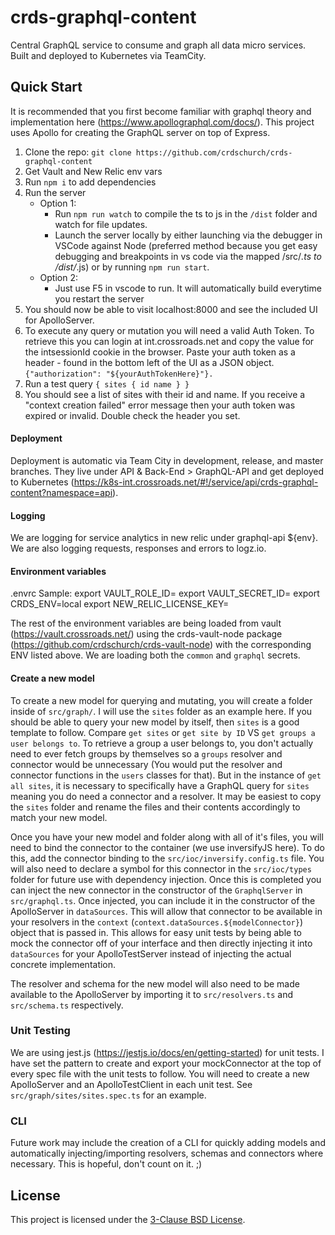 # crds-graphql-content

Central GraphQL service to consume and graph all data micro services. Built and deployed to Kubernetes via TeamCity.

## Quick Start
It is recommended that you first become familiar with graphql theory and implementation here (https://www.apollographql.com/docs/). This project uses Apollo for creating the GraphQL server on top of Express. 

1. Clone the repo: `git clone https://github.com/crdschurch/crds-graphql-content`
2. Get Vault and New Relic env vars
3. Run `npm i` to add dependencies
4. Run the server
    - Option 1:
      * Run `npm run watch` to compile the ts to js in the `/dist` folder and watch for file updates.
      * Launch the server locally by either launching via the debugger in VSCode against Node (preferred method because you get easy debugging and breakpoints in vs         code via the mapped /src/*.ts to /dist/*.js) or by running `npm run start`.
    - Option 2:
      * Just use F5 in vscode to run. It will automatically build everytime you restart the server
5. You should now be able to visit localhost:8000 and see the included UI for ApolloServer. 
6. To execute any query or mutation you will need a valid Auth Token. To retrieve this you can login at int.crossroads.net and copy the value for the intsessionId      cookie in the browser. Paste your auth token as a header - found in the bottom left of the UI as a JSON object. `{"authorization": "${yourAuthTokenHere}"}. `
7. Run a test query `{
                     sites {
                        id
                        name
                        }
                    }`
8. You should see a list of sites with their id and name. If you receive a "context creation failed" error message then your auth token was expired or invalid.         Double check the header you set.

#### Deployment
Deployment is automatic via Team City in development, release, and master branches. They live under API & Back-End > GraphQL-API and get deployed to Kubernetes (https://k8s-int.crossroads.net/#!/service/api/crds-graphql-content?namespace=api).

#### Logging
We are logging for service analytics in new relic under graphql-api ${env}.
We are also logging requests, responses and errors to logz.io. 

#### Environment variables
.envrc Sample: 
export VAULT_ROLE_ID=
export VAULT_SECRET_ID=
export CRDS_ENV=local
export NEW_RELIC_LICENSE_KEY=

The rest of the environment variables are being loaded from vault (https://vault.crossroads.net/) using the crds-vault-node package (https://github.com/crdschurch/crds-vault-node) with the corresponding ENV listed above. We are loading both the `common` and `graphql` secrets.

#### Create a new model
To create a new model for querying and mutating, you will create a folder inside of `src/graph/`. I will use the `sites` folder as an example here. If you should be able to query your new model by itself, then `sites` is a good template to follow. Compare `get sites` or `get site by ID` VS `get groups a user belongs to`. To retrieve a group a user belongs to, you don't actually need to ever fetch groups by themselves so a `groups` resolver and connector would be unnecessary (You would put the resolver and connector functions in the `users` classes for that). But in the instance of `get all sites`, it is necessary to specifically have a GraphQL query for `sites` meaning you do need a connector and a resolver. It may be easiest to copy the `sites` folder and rename the files and their contents accordingly to match your new model. 

Once you have your new model and folder along with all of it's files, you will need to bind the connector to the container (we use inversifyJS here). To do this, add the connector binding to the `src/ioc/inversify.config.ts` file. You will also need to declare a symbol for this connector in the `src/ioc/types` folder for future use with dependency injection. Once this is completed you can inject the new connector in the constructor of the `GraphqlServer` in `src/graphql.ts`. Once injected, you can include it in the constructor of the ApolloServer in `dataSources`. This will allow that connector to be available in your resolvers in the `context` (`context.dataSources.${modelConnector}`) object that is passed in. This allows for easy unit tests by being able to mock the connector off of your interface and then directly injecting it into `dataSources` for your ApolloTestServer instead of injecting the actual concrete implementation. 

The resolver and schema for the new model will also need to be made available to the ApolloServer by importing it to `src/resolvers.ts` and `src/schema.ts` respectively.

### Unit Testing
We are using jest.js (https://jestjs.io/docs/en/getting-started) for unit tests. I have set the pattern to create and export your mockConnector at the top of every spec file with the unit tests to follow. You will need to create a new ApolloServer and an ApolloTestClient in each unit test. See `src/graph/sites/sites.spec.ts` for an example. 

### CLI
Future work may include the creation of a CLI for quickly adding models and automatically injecting/importing resolvers, schemas and connectors where necessary. This is hopeful, don't count on it. ;)

## License

This project is licensed under the [3-Clause BSD License](https://opensource.org/licenses/BSD-3-Clause).

